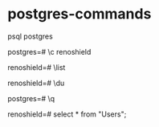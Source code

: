 # postgres-commands

psql postgres

postgres=# \c renoshield

renoshield=# \list

renoshield=# \du

postgres=# \q

renoshield=# select * from "Users";
